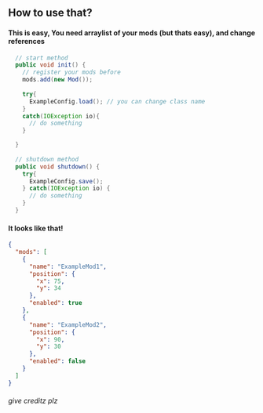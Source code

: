 <h2>How to use that?</h2>
<h4>This is easy, You need arraylist of your mods (but thats easy), and change references</h4>

```java
  // start method
  public void init() {
    // register your mods before
    mods.add(new Mod());
    
    try{
      ExampleConfig.load(); // you can change class name 
    }
    catch(IOException io){
      // do something
    }

  }
  
  // shutdown method
  public void shutdown() {
    try{
      ExampleConfig.save();
    } catch(IOException io) {
      // do something
    }
  }
```
<h4>It looks like that!</h4>

```json
{
  "mods": [
    {
      "name": "ExampleMod1",
      "position": {
        "x": 75,
        "y": 34
      },
      "enabled": true
    },
    {
      "name": "ExampleMod2",
      "position": {
        "x": 90,
        "y": 30
      },
      "enabled": false
    }
  ]
}
```

<h6>give creditz plz</h6>
